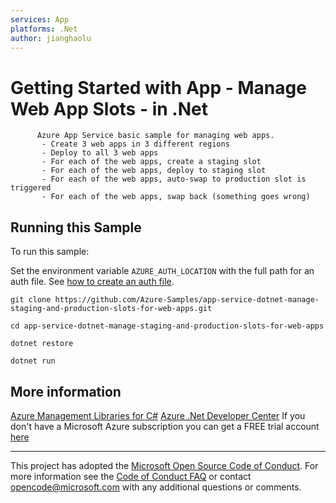 ```yaml
---
services: App
platforms: .Net
author: jianghaolu
---
```


# Getting Started with App - Manage Web App Slots - in .Net #

          Azure App Service basic sample for managing web apps.
           - Create 3 web apps in 3 different regions
           - Deploy to all 3 web apps
           - For each of the web apps, create a staging slot
           - For each of the web apps, deploy to staging slot
           - For each of the web apps, auto-swap to production slot is triggered
           - For each of the web apps, swap back (something goes wrong)


## Running this Sample ##

To run this sample:

Set the environment variable `AZURE_AUTH_LOCATION` with the full path for an auth file. See [how to create an auth file](https://github.com/Azure/azure-sdk-for-net/blob/Fluent/AUTH.md).

    git clone https://github.com/Azure-Samples/app-service-dotnet-manage-staging-and-production-slots-for-web-apps.git

    cd app-service-dotnet-manage-staging-and-production-slots-for-web-apps

    dotnet restore

    dotnet run

## More information ##

[Azure Management Libraries for C#](https://github.com/Azure/azure-sdk-for-net/tree/Fluent)
[Azure .Net Developer Center](https://azure.microsoft.com/en-us/develop/net/)
If you don't have a Microsoft Azure subscription you can get a FREE trial account [here](http://go.microsoft.com/fwlink/?LinkId=330212)

---

This project has adopted the [Microsoft Open Source Code of Conduct](https://opensource.microsoft.com/codeofconduct/). For more information see the [Code of Conduct FAQ](https://opensource.microsoft.com/codeofconduct/faq/) or contact [opencode@microsoft.com](mailto:opencode@microsoft.com) with any additional questions or comments.